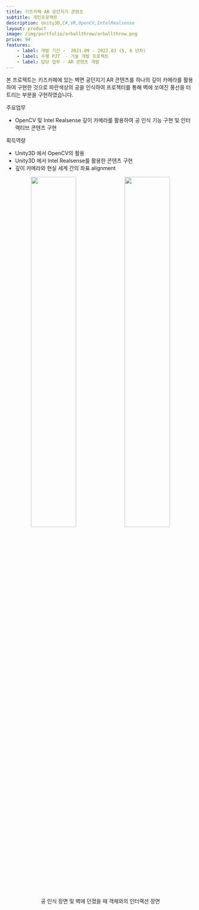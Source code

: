 ```yaml
---
title: 키즈카페 AR 공던지기 콘텐츠
subtitle: 개인프로젝트
description: Unity3D,C#,VR,OpenCV,IntelRealsense
layout: product
image: /img/portfolio/arballthrow/arballthrow.png
price: 94
features:
    - label: 개발 기간 -  2021.09 - 2022.03 (5, 6 년차)
    - label: 수행 PJT  - 기술 개발 프로젝트    
    - label: 담당 업무 - AR 콘텐츠 개발  
---
```


본 프로젝트는 키즈카페에 있는 벽면 공던지기 AR 콘텐츠를 하나의 깊이 카메라를 활용하여 구현한 것으로 파란색상의 공을 인식하여 프로젝터를 통해 벽에 쏘여진 풍선을 터트리는 부분을 구현하였습니다.  

주요업무  
- OpenCV 및 Intel Realsense 깊이 카메라를 활용하여 공 인식 기능 구현 및 인터랙티브 콘텐츠 구현  
 
  
획득역량  
- Unity3D 에서 OpenCV의 활용  
- Unity3D 에서 Intel Realsense를 활용한 콘텐츠 구현  
- 깊이 카메라와 현실 세계 간의 좌표 alignment    

   
  
<p align="center">
<img src="/img/portfolio/arballthrow/arballthrow01.gif" width="49%">
<img src="/img/portfolio/arballthrow/arballthrow02.gif" width="49%">
<figcaption align="center">공 인식 장면 및 벽에 던졌을 때 객체와의 인터랙션 장면</figcaption>
</p>
<br/>
 


